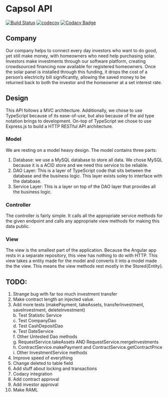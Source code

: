 # Capsol API

[![Build Status](https://travis-ci.org/ryan-bradford/Capsol-API.svg?branch=master)](https://travis-ci.org/ryan-bradford/Capsol-API) [![codecov](https://codecov.io/gh/ryan-bradford/Capsol-API/branch/master/graph/badge.svg)](https://codecov.io/gh/ryan-bradford/Capsol-API)
[![Codacy Badge](https://api.codacy.com/project/badge/Grade/be1ab15c67b94ec9abd56e39f9fbacae)](https://www.codacy.com/manual/ryan-bradford/Capsol-API?utm_source=github.com&amp;utm_medium=referral&amp;utm_content=ryan-bradford/Capsol-API&amp;utm_campaign=Badge_Grade)

## Company

Our company helps to connect every day investors who want to do good, yet still make money, with homeowners who need help purchasing solar. Investors make investments through our software platform, creating crowdsourced financing now available for registered homeowners. Once the solar panel is installed through this funding, it drops the cost of a person’s electricity bill significantly, allowing the saved money to be returned back to both the investor and the homeowner at a set interest rate. 

## Design

This API follows a MVC architecture. Additionally, we chose to use TypeScript because of its ease-of-use, but also because of the aid type notation brings to development. On-top of TypeScript we chose to use Express.js to build a HTTP RESTful API architecture. 

### Model
We are resting on a model heavy design. The model contains three parts:

1. Database: we use a MySQL database to store all data. We chose MySQL because it is a ACID store and we need this service to be reliable.
2. DAO Layer: This is a layer of TypeScript code that sits between the database and the business logic. This layer exists soley to interface with the database.
3. Service Layer: This is a layer on top of the DAO layer that provides all the business logic.

### Controller
The controller is fairly simple. It calls all the appropriate service methods for the given endpoint and calls any appropriate view methods for making this data public.

### View
The view is the smallest part of the application. Because the Angular app rests in a separate repository, this view has nothing to do with HTTP. This view takes a entity made for the model and converts it into a model made the the view. This means the view methods rest mostly in the Stored{Entity}.

## TODO:

1. Strange bug with far too much investment transfer<br>
2. Make contract length an injected value.
4. Add more tests (makePayment, takeAssets, transferInvestment, saveInvestment, deleteInvestment)<br>
    b. Test Statistic Service<br>
    c. Test CompanyDao<br>
    d. Test CashDepositDao<br>
    e. Test DateService<br>
    f. Other Untested Dao methods<br>
    g. RequestService.takeAssets AND RequestService.mergeInvestments<br>
    h. ContractService.makePayment and ContractService.getContractPrice<br>
    i. Other InvestmentService methods<br>
5. Improve speed of everything<br>
6. Change deleted to table field<br>
7. Add stuff about locking and transactions<br>
8. Codacy integration<br>
9. Add contract approval
10. Add investor approval
11. Make RAML<br>
